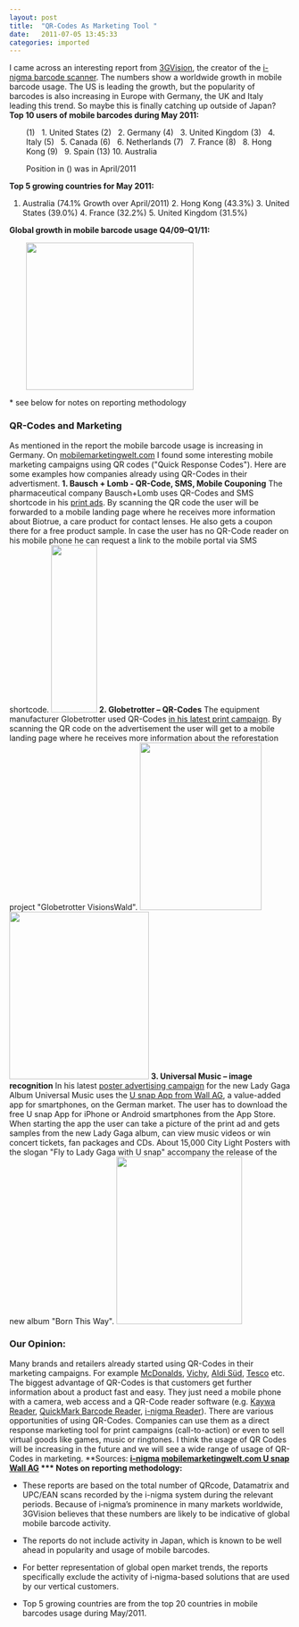 ```yaml
---
layout: post
title:  "QR-Codes As Marketing Tool "
date:   2011-07-05 13:45:33
categories: imported
---
```

I came across an interesting report from [3GVision][1], the creator of the [i-nigma barcode scanner][2]. The numbers show a worldwide growth in mobile barcode usage. The US is leading the growth, but the popularity of barcodes is also increasing in Europe with Germany, the UK and Italy leading this trend. So maybe this is finally catching up outside of Japan? **Top 10 users of mobile barcodes during May 2011:** <p style="padding-left: 30px;">
  (1)   1. United States (2)   2. Germany (4)   3. United Kingdom (3)   4. Italy (5)   5. Canada (6)   6. Netherlands (7)   7. France (8)   8. Hong Kong (9)   9. Spain (13) 10. Australia
</p>

<p style="padding-left: 30px;">
  Position in () was in April/2011
</p>

**Top 5 growing countries for May 2011:** <p style="padding-left: 30px;">
  1. Australia (74.1% Growth over April/2011) 2. Hong Kong (43.3%) 3. United States (39.0%) 4. France (32.2%) 5. United Kingdom (31.5%)
</p>

**Global growth in mobile barcode usage Q4/09–Q1/11:** <p style="padding-left: 30px;">
  <a href="http://www.pavingways.com/wp-content/uploads/chart.jpg"><img class="alignnone size-medium wp-image-2325" title="chart" src="http://www.pavingways.com/wp-content/uploads/chart-300x264.jpg" alt="" width="300" height="264" /></a>
</p> * see below for notes on reporting methodology 


### QR-Codes and Marketing
 As mentioned in the report the mobile barcode usage is increasing in Germany. On [mobilemarketingwelt.com][3] I found some interesting mobile marketing campaigns using QR codes ("Quick Response Codes"). Here are some examples how companies already using QR-Codes in their advertisment. **1. Bausch + Lomb - QR-Code, SMS, Mobile Couponing** The pharmaceutical company Bausch+Lomb uses QR-Codes and SMS shortcode in his [print ads][4]. By scanning the QR code the user will be forwarded to a mobile landing page where he receives more information about Biotrue, a care product for contact lenses. He also gets a coupon there for a free product sample. In case the user has no QR-Code reader on his mobile phone he can request a link to the mobile portal via SMS shortcode. [<img class="alignnone size-medium wp-image-2340" title="Bausch+Lomb_QR-Code" src="http://www.pavingways.com/wp-content/uploads/Bausch+Lomb_QR-Code-82x300.jpg" alt="" width="82" height="300" />][5] **2. Globetrotter – QR-Codes** The equipment manufacturer Globetrotter used QR-Codes [in his latest print campaign][6]. By scanning the QR code on the advertisement the user will get to a mobile landing page where he receives more information about the reforestation project "Globetrotter VisionsWald". [<img class="alignnone size-medium wp-image-2337" title="Globetrotter_QR-Code4" src="http://www.pavingways.com/wp-content/uploads/Globetrotter_QR-Code4-218x300.jpg" alt="" width="218" height="300" />][7] [<img class="alignnone size-medium wp-image-2338" title="Globetrotter_Mobile-Portal" src="http://www.pavingways.com/wp-content/uploads/Globetrotter_Mobile-Portal-250x300.jpg" alt="" width="250" height="300" />][8] **3. Universal Music – image recognition** In his latest [poster advertising campaign][9] for the new Lady Gaga Album Universal Music uses the [U snap App from Wall AG][10], a value-added app for smartphones, on the German market. The user has to download the free U snap App for iPhone or Android smartphones from the App Store. When starting the app the user can take a picture of the print ad and gets samples from the new Lady Gaga album, can view music videos or win concert tickets, fan packages and CDs. About 15,000 City Light Posters with the slogan "Fly to Lady Gaga with U snap" accompany the release of the new album "Born This Way". [<img class="alignnone size-medium wp-image-2358" title="U-snap_Lady-Gaga" src="http://www.pavingways.com/wp-content/uploads/U-snap_Lady-Gaga-225x300.jpg" alt="" width="225" height="300" />][11] 

### Our Opinion:
 Many brands and retailers already started using QR-Codes in their marketing campaigns. For example [McDonalds][12], [Vichy][13], [Aldi Süd][14], [Tesco][15] etc. The biggest advantage of QR-Codes is that customers get further information about a product fast and easy. They just need a mobile phone with a camera, web access and a QR-Code reader software (e.g. [Kaywa Reader][16], [QuickMark Barcode Reader][17], [i-nigma Reader][18]). There are various opportunities of using QR-Codes. Companies can use them as a direct response marketing tool for print campaigns (call-to-action) or even to sell virtual goods like games, music or ringtones. I think the usage of QR Codes will be increasing in the future and we will see a wide range of usage of QR-Codes in marketing. **Sources: **[i-nigma][1] [mobilemarketingwelt.com ][3][U snap Wall AG][10] *** Notes on reporting methodology:** 

*   These reports are based on the total number of QRcode, Datamatrix and UPC/EAN scans recorded by the i-nigma system during the relevant periods. Because of i‑nigma’s prominence in many markets worldwide, 3GVision believes that these numbers are likely to be indicative of global mobile barcode activity.

*   The reports do not include activity in Japan, which is known to be well ahead in popularity and usage of mobile barcodes.

*   For better representation of global open market trends, the reports specifically exclude the activity of i‑nigma-based solutions that are used by our vertical customers.

*   Top 5 growing countries are from the top 20 countries in mobile barcodes usage during May/2011.

  

[1]: http://www.i-nigma.com/pr26.html
[2]: http://www.i-nigma.com/i-nigmahp.html
[3]: http://www.mobilemarketingwelt.com/2011/06/30/top-5-mobile-marketing-kampagnen-juni-2011/
[4]: http://www.mobilemarketingwelt.com/2011/06/24/bauschlomb-nutzt-mobile-couponing/
[5]: http://www.pavingways.com/wp-content/uploads/Bausch+Lomb_QR-Code.jpg
[6]: http://www.mobilemarketingwelt.com/2011/06/06/globetrotter-setzt-auf-qr-codes-2/
[7]: http://www.pavingways.com/wp-content/uploads/Globetrotter_QR-Code4.jpg
[8]: http://www.pavingways.com/wp-content/uploads/Globetrotter_Mobile-Portal.jpg
[9]: http://www.mobilemarketingwelt.com/2011/06/22/universal-music-bewirbt-lady-gaga-album-mit-u-snap-plakatkampagne/
[10]: http://www.wall.de/en/press/news/walldecaux_launcht_u_snap_in_deutschland
[11]: http://www.pavingways.com/wp-content/uploads/U-snap_Lady-Gaga.jpg
[12]: http://mobile-tagging.blogspot.com/2011/07/mein-burger-von-mcdonalds-mit-qr-codes.html
[13]: http://mobile-tagging.blogspot.com/2011/03/vichy-mit-qr-code-branding.html
[14]: http://mobile-tagging.blogspot.com/2011/02/extended-packaging-frischfleisch-bei.html
[15]: http://www.tagmotion.de/2011/06/28/qr-code-supermarkt/
[16]: http://reader.kaywa.com/
[17]: http://www.quickmark.com.tw/En/basic/download.asp
[18]: http://www.i-nigma.com/Downloadi-nigmaReader.html